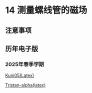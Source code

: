 # 14 测量螺线管的磁场

## 注意事项


## 历年电子版

### 2025年春季学期

[Kuni05(Latex)](https://github.com/Kuni05/SUSTech-PHY104B/tree/main/2025/%E6%8A%A5%E5%91%8A/14%20%E6%B5%8B%E9%87%8F%E8%9E%BA%E7%BA%BF%E7%AE%A1%E7%9A%84%E7%A3%81%E5%9C%BA)

[Tristan-alpha(latex)](https://github.com/Tristan-alpha/Phylab-PHY104B-SUSTech/tree/main/%E8%9E%BA%E7%BA%BF%E7%AE%A1%E7%A3%81%E5%9C%BA)